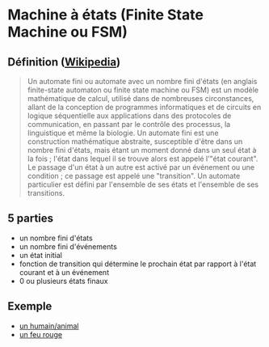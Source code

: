 # Machine à états (Finite State Machine ou FSM)

## Définition ([Wikipedia]([https://en.wikipedia.org/wiki/Finite-state_machine]))

> Un automate fini ou automate avec un nombre fini d'états (en anglais finite-state automaton ou finite state machine ou FSM) est un modèle mathématique de calcul, utilisé dans de nombreuses circonstances, allant de la conception de programmes informatiques et de circuits en logique séquentielle aux applications dans des protocoles de communication, en passant par le contrôle des processus, la linguistique et même la biologie. Un automate fini est une construction mathématique abstraite, susceptible d'être dans un nombre fini d'états, mais étant un moment donné dans un seul état à la fois ; l'état dans lequel il se trouve alors est appelé l'"état courant". Le passage d'un état à un autre est activé par un événement ou une condition ; ce passage est appelé une "transition". Un automate particulier est défini par l'ensemble de ses états et l'ensemble de ses transitions.

## 5 parties

- un nombre fini d'états
- un nombre fini d'événements
- un état initial
- fonction de transition qui détermine le prochain état par rapport à l'état courant et à un événement
- 0 ou plusieurs états finaux

## Exemple

- [un humain/animal](https://stately.ai/viz/d65ab790-0325-4136-9799-5a8764dcde0f)
- [un feu rouge](https://stately.ai/viz/2ac5915f-789a-493f-86d3-a8ec079773f4)
